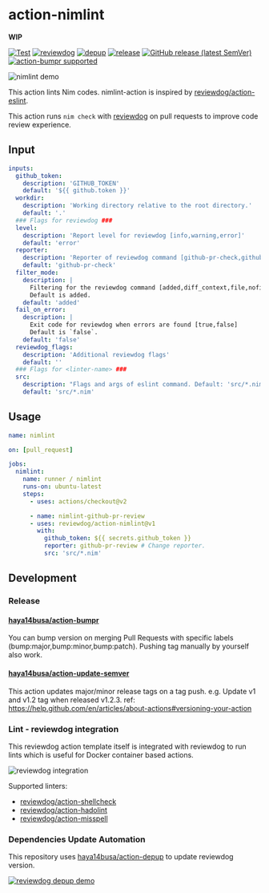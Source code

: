 # action-nimlint

**WIP**

[![Test](https://github.com/reviewdog/action-nimlint/workflows/Test/badge.svg)](https://github.com/reviewdog/action-nimlint/actions?query=workflow%3ATest)
[![reviewdog](https://github.com/reviewdog/action-nimlint/workflows/reviewdog/badge.svg)](https://github.com/reviewdog/action-nimlint/actions?query=workflow%3Areviewdog)
[![depup](https://github.com/reviewdog/action-nimlint/workflows/depup/badge.svg)](https://github.com/reviewdog/action-nimlint/actions?query=workflow%3Adepup)
[![release](https://github.com/reviewdog/action-nimlint/workflows/release/badge.svg)](https://github.com/reviewdog/action-nimlint/actions?query=workflow%3Arelease)
[![GitHub release (latest SemVer)](https://img.shields.io/github/v/release/reviewdog/action-nimlint?logo=github&sort=semver)](https://github.com/reviewdog/action-nimlint/releases)
[![action-bumpr supported](https://img.shields.io/badge/bumpr-supported-ff69b4?logo=github&link=https://github.com/haya14busa/action-bumpr)](https://github.com/haya14busa/action-bumpr)

![nimlint demo](https://user-images.githubusercontent.com/13825004/82107297-57454200-9761-11ea-8c3e-59027dd3e3a5.png)

This action lints Nim codes.
nimlint-action is inspired by [reviewdog/action-eslint](https://github.com/reviewdog/action-eslint).

This action runs `nim check` with
[reviewdog](https://github.com/reviewdog/reviewdog) on pull requests to improve
code review experience.

## Input

<!-- TODO: update -->
```yaml
inputs:
  github_token:
    description: 'GITHUB_TOKEN'
    default: '${{ github.token }}'
  workdir:
    description: 'Working directory relative to the root directory.'
    default: '.'
  ### Flags for reviewdog ###
  level:
    description: 'Report level for reviewdog [info,warning,error]'
    default: 'error'
  reporter:
    description: 'Reporter of reviewdog command [github-pr-check,github-check,github-pr-review].'
    default: 'github-pr-check'
  filter_mode:
    description: |
      Filtering for the reviewdog command [added,diff_context,file,nofilter].
      Default is added.
    default: 'added'
  fail_on_error:
    description: |
      Exit code for reviewdog when errors are found [true,false]
      Default is `false`.
    default: 'false'
  reviewdog_flags:
    description: 'Additional reviewdog flags'
    default: ''
  ### Flags for <linter-name> ###
  src:
    description: "Flags and args of eslint command. Default: 'src/*.nim'"
    default: 'src/*.nim'
```

## Usage
<!-- TODO: update. replace `template` with the linter name -->

```yaml
name: nimlint

on: [pull_request]

jobs:
  nimlint:
    name: runner / nimlint
    runs-on: ubuntu-latest
    steps:
      - uses: actions/checkout@v2

      - name: nimlint-github-pr-review
      - uses: reviewdog/action-nimlint@v1
        with:
          github_token: ${{ secrets.github_token }}
          reporter: github-pr-review # Change reporter.
          src: 'src/*.nim'
```

## Development

### Release

#### [haya14busa/action-bumpr](https://github.com/haya14busa/action-bumpr)
You can bump version on merging Pull Requests with specific labels (bump:major,bump:minor,bump:patch).
Pushing tag manually by yourself also work.

#### [haya14busa/action-update-semver](https://github.com/haya14busa/action-update-semver)

This action updates major/minor release tags on a tag push. e.g. Update v1 and v1.2 tag when released v1.2.3.
ref: https://help.github.com/en/articles/about-actions#versioning-your-action

### Lint - reviewdog integration

This reviewdog action template itself is integrated with reviewdog to run lints
which is useful for Docker container based actions.

![reviewdog integration](https://user-images.githubusercontent.com/3797062/72735107-7fbb9600-3bde-11ea-8087-12af76e7ee6f.png)

Supported linters:

- [reviewdog/action-shellcheck](https://github.com/reviewdog/action-shellcheck)
- [reviewdog/action-hadolint](https://github.com/reviewdog/action-hadolint)
- [reviewdog/action-misspell](https://github.com/reviewdog/action-misspell)

### Dependencies Update Automation
This repository uses [haya14busa/action-depup](https://github.com/haya14busa/action-depup) to update
reviewdog version.

[![reviewdog depup demo](https://user-images.githubusercontent.com/3797062/73154254-170e7500-411a-11ea-8211-912e9de7c936.png)](https://github.com/reviewdog/action-nimlint/pull/6)

